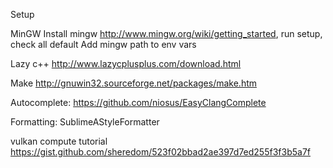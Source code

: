 Setup

MinGW
Install mingw http://www.mingw.org/wiki/getting_started, run setup, check all default
Add mingw path to env vars

Lazy c++
http://www.lazycplusplus.com/download.html

Make
http://gnuwin32.sourceforge.net/packages/make.htm

Autocomplete:
https://github.com/niosus/EasyClangComplete

Formatting:
SublimeAStyleFormatter

vulkan compute tutorial
https://gist.github.com/sheredom/523f02bbad2ae397d7ed255f3f3b5a7f